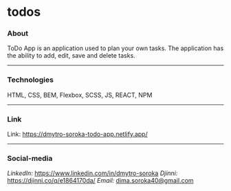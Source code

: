 # todos

### About

ToDo App is an application used to plan your own tasks. 
The application has the ability to add, edit, save and delete tasks.

---
### Technologies

HTML, CSS, BEM, Flexbox, SCSS, JS, REACT, NPM

--- 

### Link

Link: https://dmytro-soroka-todo-app.netlify.app/


---

### Social-media

_LinkedIn:_ https://www.linkedin.com/in/dmytro-soroka
_Djinni:_ https://djinni.co/q/e1864170da/
_Email:_ dima.soroka40@gmail.com
